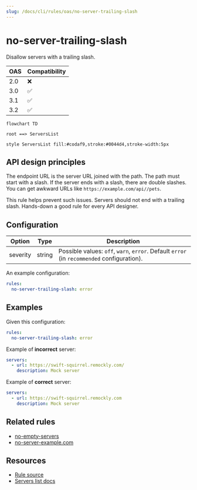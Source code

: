 ```yaml
---
slug: /docs/cli/rules/oas/no-server-trailing-slash
---
```


# no-server-trailing-slash

Disallow servers with a trailing slash.

| OAS | Compatibility |
| --- | ------------- |
| 2.0 | ❌            |
| 3.0 | ✅            |
| 3.1 | ✅            |
| 3.2 | ✅            |

```mermaid
flowchart TD

root ==> ServersList

style ServersList fill:#codaf9,stroke:#0044d4,stroke-width:5px
```

## API design principles

The endpoint URL is the server URL joined with the path.
The path must start with a slash.
If the server ends with a slash, there are double slashes.
You can get awkward URLs like `https://example.com/api//pets`.

This rule helps prevent such issues.
Servers should not end with a trailing slash.
Hands-down a good rule for every API designer.

## Configuration

| Option   | Type   | Description                                                                                |
| -------- | ------ | ------------------------------------------------------------------------------------------ |
| severity | string | Possible values: `off`, `warn`, `error`. Default `error` (in `recommended` configuration). |

An example configuration:

```yaml
rules:
  no-server-trailing-slash: error
```

## Examples

Given this configuration:

```yaml
rules:
  no-server-trailing-slash: error
```

Example of **incorrect** server:

```yaml
servers:
  - url: https://swift-squirrel.remockly.com/
    description: Mock server
```

Example of **correct** server:

```yaml Good example
servers:
  - url: https://swift-squirrel.remockly.com
    description: Mock server
```

## Related rules

- [no-empty-servers](./no-empty-servers.md)
- [no-server-example.com](./no-server-example-com.md)

## Resources

- [Rule source](https://github.com/Redocly/redocly-cli/blob/main/packages/core/src/rules/oas3/no-server-trailing-slash.ts)
- [Servers list docs](https://redocly.com/docs/openapi-visual-reference/servers/)

